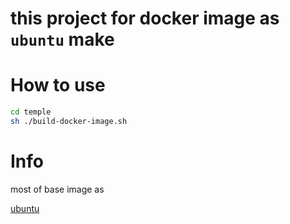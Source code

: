 # this project for docker image as `ubuntu` make

# How to use

```sh
cd temple
sh ./build-docker-image.sh
```

# Info

most of base image as

[ubuntu](https://hub.docker.com/_/ubuntu/)